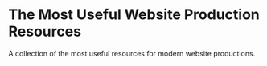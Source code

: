 The Most Useful Website Production Resources
============================================

A collection of the most useful resources for modern website productions.
